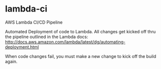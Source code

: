 # lambda-ci
AWS Lambda CI/CD Pipeline

Automated Deployment of code to Lambda. All changes get kicked off thru the pipeline outlined in the Lambda docs:
http://docs.aws.amazon.com/lambda/latest/dg/automating-deployment.html

When code changes fail, you must make a new change to kick off the build again.